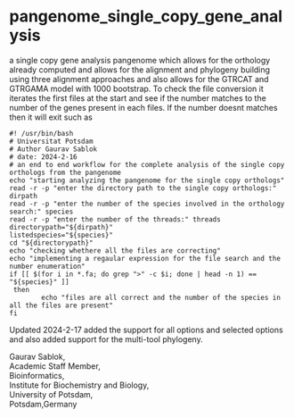 # pangenome_single_copy_gene_analysis
a single copy gene analysis pangenome which allows for the orthology already computed and allows for the alignment and phylogeny building using three alignment approaches and also allows for the GTRCAT and GTRGAMA model with 1000 bootstrap. To check the file conversion it iterates the first files at the start and see if the number matches to the number of the genes present in each files. If the number doesnt matches then it will exit such as
```
#! /usr/bin/bash 
# Universitat Potsdam
# Author Gaurav Sablok
# date: 2024-2-16
# an end to end workflow for the complete analysis of the single copy orthologs from the pangenome
echo "starting analyzing the pangenome for the single copy orthologs"
read -r -p "enter the directory path to the single copy orthologs:" dirpath
read -r -p "enter the number of the species involved in the orthology search:" species
read -r -p "enter the number of the threads:" threads
directorypath="${dirpath}"
listedspecies="${species}"
cd "${directorypath}"
echo "checking whethere all the files are correcting"
echo "implementing a regaular expression for the file search and the number enumeration"
if [[ $(for i in *.fa; do grep ">" -c $i; done | head -n 1) == "${species}" ]]
 then 
        echo "files are all correct and the number of the species in all the files are present"
fi
```
Updated 2024-2-17
added the support for all options and selected options and also added support for the multi-tool phylogeny. 

Gaurav Sablok,\
Academic Staff Member,\
Bioinformatics,\
Institute for Biochemistry and Biology,\
University of Potsdam,\
Potsdam,Germany
